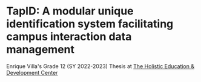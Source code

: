 # TapID: A modular unique identification system facilitating campus interaction data management
Enrique Villa's Grade 12 (SY 2022-2023) Thesis at [The Holistic Education & Development Center](https://hedcen.education)
